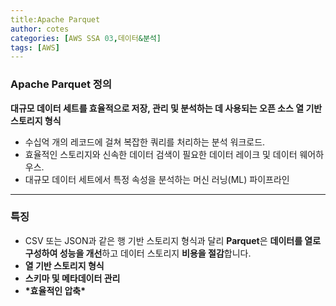 ```yaml
---
title:Apache Parquet
author: cotes   
categories: [AWS SSA 03,데이터&분석]
tags: [AWS]
---
```


### Apache Parquet 정의

 **대규모 데이터 세트를 효율적으로 저장, 관리 및 분석하는 데 사용되는 오픈 소스 열 기반 스토리지 형식**

- 수십억 개의 레코드에 걸쳐 복잡한 쿼리를 처리하는 분석 워크로드.
- 효율적인 스토리지와 신속한 데이터 검색이 필요한 데이터 레이크 및 데이터 웨어하우스.
- 대규모 데이터 세트에서 특정 속성을 분석하는 머신 러닝(ML) 파이프라인

------

### **특징**

* CSV 또는 JSON과 같은 행 기반 스토리지 형식과 달리 **Parquet**은 **데이터를 열로 구성하여 성능을 개선**하고 데이터 스토리지 **비용을 절감**합니다.
* **열 기반 스토리지 형식**
* **스키마 및 메타데이터 관리**
* **\*효율적인 압축\***